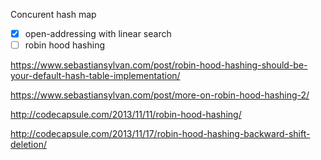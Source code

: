Concurent hash map

- [x] open-addressing with linear search
- [ ] robin hood hashing

https://www.sebastiansylvan.com/post/robin-hood-hashing-should-be-your-default-hash-table-implementation/

https://www.sebastiansylvan.com/post/more-on-robin-hood-hashing-2/

http://codecapsule.com/2013/11/11/robin-hood-hashing/

http://codecapsule.com/2013/11/17/robin-hood-hashing-backward-shift-deletion/